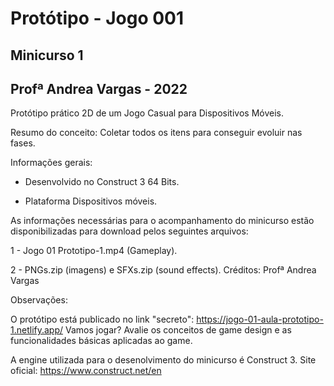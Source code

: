 # Protótipo - Jogo 001
## Minicurso 1  
## Profª Andrea Vargas - 2022

Protótipo prático 2D de um Jogo Casual para Dispositivos Móveis.  

Resumo do conceito: Coletar todos os itens para conseguir evoluir nas fases.  

Informações gerais:

* Desenvolvido no Construct 3 64 Bits.

* Plataforma Dispositivos móveis.

As informações necessárias para o acompanhamento do minicurso estão disponibilizadas para download pelos seguintes arquivos: 

1 - Jogo 01 Prototipo-1.mp4 (Gameplay).

2 - PNGs.zip (imagens) e SFXs.zip (sound effects). Créditos: Profª Andrea Vargas 

Observações: 

O protótipo está publicado no link "secreto": https://jogo-01-aula-prototipo-1.netlify.app/ Vamos jogar? 
Avalie os conceitos de game design e as funcionalidades básicas aplicadas ao game.

A engine utilizada para o desenolvimento do minicurso é Construct 3. Site oficial: https://www.construct.net/en


